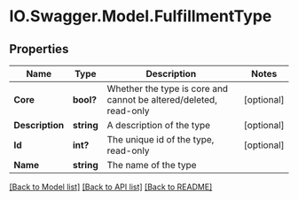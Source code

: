# IO.Swagger.Model.FulfillmentType
## Properties

Name | Type | Description | Notes
------------ | ------------- | ------------- | -------------
**Core** | **bool?** | Whether the type is core and cannot be altered/deleted, read-only | [optional] 
**Description** | **string** | A description of the type | [optional] 
**Id** | **int?** | The unique id of the type, read-only | [optional] 
**Name** | **string** | The name of the type | 

[[Back to Model list]](../README.md#documentation-for-models) [[Back to API list]](../README.md#documentation-for-api-endpoints) [[Back to README]](../README.md)

